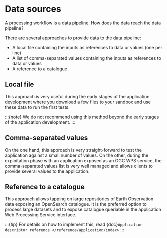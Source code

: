 # Data sources

A processing workflow is a data pipeline. How does the data reach the data pipeline?

There are several approaches to provide data to the data pipeline:

- A local file containing the inputs as references to data or values (one per line)
- A list of comma-separated values containing the inputs as references to data or values
- A reference to a catalogue

## Local file

This approach is very useful during the early stages of the application development where you download a few files to your sandbox and use these data to run the first tests.

:::{note}
We do not recommend using this method beyond the early stages of the application development.
:::

## Comma-separated values

On the one hand, this approach is very straight-forward to test the application against a small number of values.
On the other, during the exploitation phase with an application exposed as an OGC WPS service, the comma-separated values list is very well managed and allows clients to provide several values to the application.

## Reference to a catalogue

This approach allows tapping on large repositories of Earth Observation data exposing an OpenSearch catalogue.
It is the preferred option to process large datasets and to expose catalogue queriable in the application Web Processing Service interface.

:::{tip}
For details on how to implement this, read {doc}`Application descriptor reference </reference/application/index>`
:::
